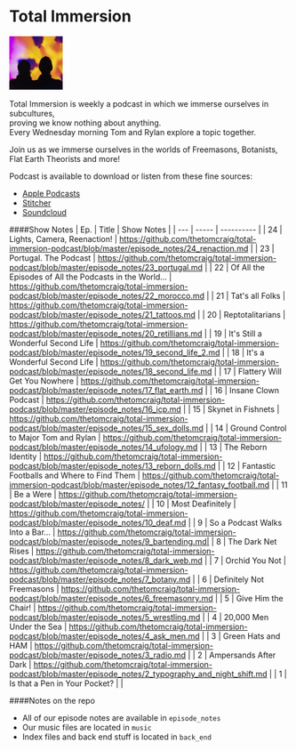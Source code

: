 Total Immersion
===

<img src="https://github.com/thetomcraig/total-immersion-podcast/blob/master/cover.jpg" width="96">

Total Immersion is weekly a podcast in which we immerse ourselves in subcultures,  
proving we know nothing about anything.  
Every Wednesday morning Tom and Rylan explore a topic together.  

Join us as we immerse ourselves in the worlds of Freemasons, Botanists, Flat Earth Theorists and more!  

Podcast is available to download or listen from these fine sources:  
* [Apple Podcasts](https://itunes.apple.com/us/podcast/total-immersion/id1268913004?mt=2)  
* [Stitcher](http://www.stitcher.com/s?fid=159543&refid=stpr)  
* [Soundcloud](https://soundcloud.com/totalimmersionpodcast)  


####Show Notes
| Ep. | Title | Show Notes |
| --- | ----- | ---------- |
|  24 | Lights, Camera, Reenaction! | https://github.com/thetomcraig/total-immersion-podcast/blob/master/episode_notes/24_renaction.md |
|  23 | Portugal. The Podcast | https://github.com/thetomcraig/total-immersion-podcast/blob/master/episode_notes/23_portugal.md	|
|  22 | Of All the Episodes of All the Podcasts in the World... | https://github.com/thetomcraig/total-immersion-podcast/blob/master/episode_notes/22_morocco.md |
|  21 | Tat's all Folks | https://github.com/thetomcraig/total-immersion-podcast/blob/master/episode_notes/21_tattoos.md	|
|  20 | Reptotalitarians | https://github.com/thetomcraig/total-immersion-podcast/blob/master/episode_notes/20_retillians.md	|
|  19 | It's Still a Wonderful Second Life | https://github.com/thetomcraig/total-immersion-podcast/blob/master/episode_notes/19_second_life_2.md	|
|  18 | It's a Wonderful Second Life | https://github.com/thetomcraig/total-immersion-podcast/blob/master/episode_notes/18_second_life.md	|
|  17 | Flattery Will Get You Nowhere | https://github.com/thetomcraig/total-immersion-podcast/blob/master/episode_notes/17_flat_earth.md	|
|  16 | Insane Clown Podcast | https://github.com/thetomcraig/total-immersion-podcast/blob/master/episode_notes/16_icp.md	|
|  15 | Skynet in Fishnets | https://github.com/thetomcraig/total-immersion-podcast/blob/master/episode_notes/15_sex_dolls.md	|
|  14 | Ground Control to Major Tom and Rylan | https://github.com/thetomcraig/total-immersion-podcast/blob/master/episode_notes/14_ufology.md	|
|  13 | The Reborn Identity | https://github.com/thetomcraig/total-immersion-podcast/blob/master/episode_notes/13_reborn_dolls.md	|
|  12 | Fantastic Footballs and Where to Find Them | https://github.com/thetomcraig/total-immersion-podcast/blob/master/episode_notes/12_fantasy_football.md	|
|  11 | Be a Were | https://github.com/thetomcraig/total-immersion-podcast/blob/master/episode_notes/ |
|  10 | Most Deafinitely | https://github.com/thetomcraig/total-immersion-podcast/blob/master/episode_notes/10_deaf.md |
|   9 | So a Podcast Walks Into a Bar... | https://github.com/thetomcraig/total-immersion-podcast/blob/master/episode_notes/9_bartending.md|
|   8 | The Dark Net Rises | https://github.com/thetomcraig/total-immersion-podcast/blob/master/episode_notes/8_dark_web.md	|
|   7 | Orchid You Not | https://github.com/thetomcraig/total-immersion-podcast/blob/master/episode_notes/7_botany.md |
|   6 | Definitely Not Freemasons | https://github.com/thetomcraig/total-immersion-podcast/blob/master/episode_notes/6_freemasonry.md	|
|   5 | Give Him the Chair! | https://github.com/thetomcraig/total-immersion-podcast/blob/master/episode_notes/5_wrestling.md	|
|   4 | 20,000 Men Under the Sea | https://github.com/thetomcraig/total-immersion-podcast/blob/master/episode_notes/4_ask_men.md	|
|   3 | Green Hats and HAM | https://github.com/thetomcraig/total-immersion-podcast/blob/master/episode_notes/3_radio.md	|
|   2 | Ampersands After Dark | https://github.com/thetomcraig/total-immersion-podcast/blob/master/episode_notes/2_typography_and_night_shift.md |
|   1 | Is that a Pen in Your Pocket? | |

####Notes on the repo
* All of our episode notes are available in `episode_notes`
* Our music files are located in `music`
* Index files and back end stuff is located in `back_end`
